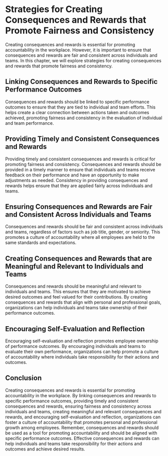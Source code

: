 Strategies for Creating Consequences and Rewards that Promote Fairness and Consistency
====================================================================================================================================

Creating consequences and rewards is essential for promoting accountability in the workplace. However, it is important to ensure that consequences and rewards are fair and consistent across individuals and teams. In this chapter, we will explore strategies for creating consequences and rewards that promote fairness and consistency.

Linking Consequences and Rewards to Specific Performance Outcomes
-----------------------------------------------------------------

Consequences and rewards should be linked to specific performance outcomes to ensure that they are tied to individual and team efforts. This helps create a clear connection between actions taken and outcomes achieved, promoting fairness and consistency in the evaluation of individual and team performance.

Providing Timely and Consistent Consequences and Rewards
--------------------------------------------------------

Providing timely and consistent consequences and rewards is critical for promoting fairness and consistency. Consequences and rewards should be provided in a timely manner to ensure that individuals and teams receive feedback on their performance and have an opportunity to make adjustments as needed. Consistency in providing consequences and rewards helps ensure that they are applied fairly across individuals and teams.

Ensuring Consequences and Rewards are Fair and Consistent Across Individuals and Teams
--------------------------------------------------------------------------------------

Consequences and rewards should be fair and consistent across individuals and teams, regardless of factors such as job title, gender, or seniority. This promotes a culture of accountability where all employees are held to the same standards and expectations.

Creating Consequences and Rewards that are Meaningful and Relevant to Individuals and Teams
-------------------------------------------------------------------------------------------

Consequences and rewards should be meaningful and relevant to individuals and teams. This ensures that they are motivated to achieve desired outcomes and feel valued for their contributions. By creating consequences and rewards that align with personal and professional goals, organizations can help individuals and teams take ownership of their performance outcomes.

Encouraging Self-Evaluation and Reflection
------------------------------------------

Encouraging self-evaluation and reflection promotes employee ownership of performance outcomes. By encouraging individuals and teams to evaluate their own performance, organizations can help promote a culture of accountability where individuals take responsibility for their actions and outcomes.

Conclusion
----------

Creating consequences and rewards is essential for promoting accountability in the workplace. By linking consequences and rewards to specific performance outcomes, providing timely and consistent consequences and rewards, ensuring fairness and consistency across individuals and teams, creating meaningful and relevant consequences and rewards, and encouraging self-evaluation and reflection, organizations can foster a culture of accountability that promotes personal and professional growth among employees. Remember, consequences and rewards should be used as a tool for promoting accountability and should be aligned with specific performance outcomes. Effective consequences and rewards can help individuals and teams take responsibility for their actions and outcomes and achieve desired results.
